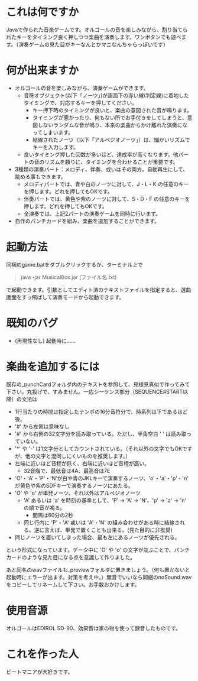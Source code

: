 # これは何ですか
Javaで作られた音楽ゲームです。オルゴールの音を楽しみながら、割り当てられたキーをタイミング良く押しつつ楽曲を演奏します。ワンボタンでも遊べます。（演奏ゲームの見た目がキーなんとかマニなんちゃらっぽいです）

# 何が出来ますか
- オルゴールの音を楽しみながら、演奏ゲームができます。
  - 音符オブジェクト(以下「ノーツ」)が画面下の赤い線(判定線)に着地したタイミングで、対応するキーを押してください。
    - キー押下時のタイミングが良いと、楽曲の意図された音が鳴ります。
    - タイミングが悪かったり、何もない所でお手付きをしてしまうと、意図しないランダムな音が鳴り、本来の楽曲からかけ離れた演奏になってしまいます。
    - 結線されたノーツ（以下「アルペジオノーツ」）は、細かいリズムでキーを入力します。
  - 良いタイミング押した回数が多いほど、達成率が高くなります。他パートの音のリズムを頼りに、タイミングを合わせることが重要です。
- 3種類の演奏パート：メロディ、伴奏、或いはその両方。自動再生にして、眺める事もできます。
  - メロディパートでは、青や白のノーツに対して、J・L・K の任意のキーを押します。どれを押してもOKです。
  - 伴奏パートでは、黄色や紫のノーツに対して、S・D・F の任意のキーを押します。どれを押してもOKです。
  - 全演奏では、上記2パートの演奏ゲームを同時に行います。
- 自作のパンチカードを組み、楽曲を追加することができます。

# 起動方法
同梱のgame.batをダブルクリックするか、ターミナル上で

> java -jar MusicalBox.jar (ファイル名.txt)

で起動できます。引数としてエディト済のテキストファイルを指定すると、選曲画面をすっ飛ばして演奏モードから起動できます。

# 既知のバグ
- (再現性なし) 起動時に……


# 楽曲を追加するには
既存の_punchCardフォルダ内のテキストを参照して、見様見真似で作ってみて下さい。丸投げで、すみません。一応シーケンス部分（SEQUENCE#START以降）の文法は
- 1行当たりの時間は指定したテンポの16分音符分で、時系列は下であるほど後。
- '#' から左側は意味なし
- '#' から右側の32文字分を読み取っている。ただし、半角空白 ' ' は読み取っていない。
- '*' や '-' は1文字分としてカウントされている。（それ以外の文字でもOKですが、他の文字と混同しにくいものを推奨します。）
- 左端に近いほど音程が低く、右端に近いほど音程が高い。
  - 32音階で、最低音は4A、最高音は7E
- 'O'・'A'・'P'・'N'が白や青のJKLキーで演奏するノーツ、'o'・'a'・'p'・'n' が黄色や紫のSDFキーで演奏するノーツにあたる。
- 'O' や 'o' が単発ノーツ、それ以外はアルペジオノーツ
  - 'A' あるいは 'a' を時刻の基準として、'P' → 'A' → 'N'、'p' → 'a' → 'n' の順で音が鳴る。
    - 間隔は60分の2秒
  - 同じ行内に 'P'・'A' 或いは 'A'・'N' の組み合わせがある時に結線される。逆に言えば、単発で置くことも出来る。(見た目的に非推奨)
- 同じノーツを置いてしまった場合、最も左にあるノーツが優先される。

という形式になっています。データ中に 'O' や 'o' の文字が並ぶことで、パンチカードのような見た目になる点を意識して作りました。

あと同名のwavファイルも_previewフォルダに置きましょう。（何も置かないと起動時にエラーが出ます。対策を考え中。）無音でいいなら同梱のnoSound.wavをコピーしてリネームして下さい。お手数おかけします。

# 使用音源
オルゴールはEDIROL SD-90、効果音は家の物を使って録音したものです。

# これを作った人
ビートマニアが大好きです。

